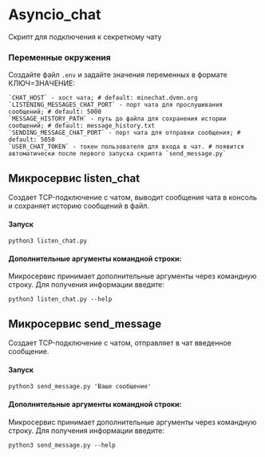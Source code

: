 # Asyncio_chat
Скрипт для подключения к секретному чату
### Переменные окружения
Создайте файл `.env` и задайте значения переменных в формате КЛЮЧ=ЗНАЧЕНИЕ:
``` dotenv
`CHAT_HOST` - хост чата; # default: minechat.dvmn.org
`LISTENING_MESSAGES_CHAT_PORT` - порт чата для прослушивания сообщений; # default: 5000
`MESSAGE_HISTORY_PATH` - путь до файла для сохранения истории сообщений; # default: message_history.txt
`SENDING_MESSAGE_CHAT_PORT` - порт чата для отправки сообщения; # default: 5050
`USER_CHAT_TOKEN` - токен пользователя для входа в чат. # появится автоматически после первого запуска скрипта `send_message.py`
```
## Микросервис listen_chat
Создает TCP-подключение с чатом, выводит сообщения чата в консоль и сохраняет историю сообщений в файл.
#### Запуск

```commandline
python3 listen_chat.py
```

#### Дополнительные аргументы командной строки:
Микросервис принимает дополнительные аргументы через командную строку.
Для получения информации введите:

```commandline
python3 listen_chat.py --help
```
## Микросервис send_message
Создает TCP-подключение с чатом, отправляет в чат введенное сообщение.
#### Запуск

```cli
python3 send_message.py 'Ваше сообщение'
```

#### Дополнительные аргументы командной строки:
Микросервис принимает дополнительные аргументы через командную строку.
Для получения информации введите:

```commandline
python3 send_message.py --help
```
